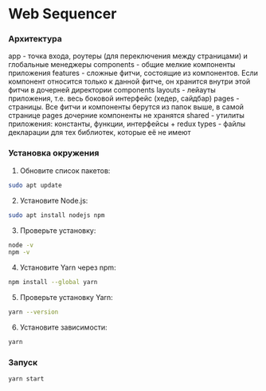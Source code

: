 # Web Sequencer

### Архитектура
app - точка входа, роутеры (для переключения между страницами) и глобальные менеджеры
components - общие мелкие компоненты приложения
features - сложные фитчи, состоящие из компонентов. Если компонент относится только к данной фитче, он хранится внутри этой фитчи в дочерней директории components
layouts - лейауты приложения, т.е. весь боковой интерфейс (хедер, сайдбар)
pages - страницы. Все фитчи и компоненты берутся из папок выше, в самой странице pages дочерние компоненты не хранятся
shared - утилиты приложения: константы, функции, интерфейсы + redux
types - файлы декларации для тех библиотек, которые её не имеют

### Установка окружения

1. Обновите список пакетов:

```bash
sudo apt update
```
2. Установите Node.js:
```bash
sudo apt install nodejs npm
```
3. Проверьте установку:
```bash
node -v
npm -v
```
4. Установите Yarn через npm:
```bash
npm install --global yarn
```
5. Проверьте установку Yarn:
```bash
yarn --version
```
6. Установите зависимости:
```bash
yarn
```

### Запуск
```bash
yarn start
```
